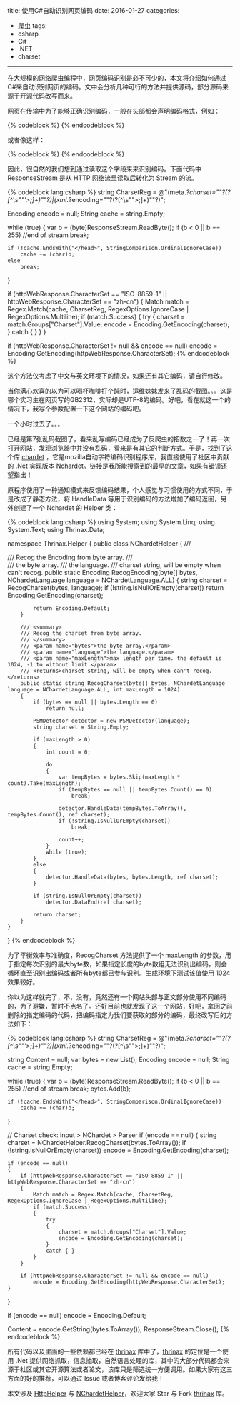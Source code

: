 title: 使用C#自动识别网页编码
date: 2016-01-27
categories: 
- 爬虫
tags:
- csharp
- C#
- .NET
- charset

---

在大规模的网络爬虫编程中，网页编码识别是必不可少的，本文将介绍如何通过C#来自动识别网页的编码。文中会分析几种可行的方法并提供源码，部分源码来源于开源代码改写而来。

<!--more-->
网页在传输中为了能够正确识别编码，一般在头部都会声明编码格式，例如：

{% codeblock %}
<meta charset="utf-8">
{% endcodeblock %}

或者像这样：

{% codeblock %}
<meta http-equiv="Content-type" content="text/html; charset=utf-8">
{% endcodeblock %}

因此，很自然的我们想到通过读取这个字段来来识别编码。下面代码中 ResponseStream 是从 HTTP 网络流里读取后转化为 Stream 的流。

{% codeblock lang:csharp %}
string CharsetReg = @"(meta.*?charset=""?(?<Charset>[^\s""'>;]+)""?)|(xml.*?encoding=""?(?<Charset>[^\s"">;]+)""?)";

Encoding encode = null;
String cache = string.Empty;

while (true)
{
    var b = (byte)ResponseStream.ReadByte();
    if (b < 0 || b == 255) //end of stream
        break;

    if (!cache.EndsWith("</head>", StringComparison.OrdinalIgnoreCase))
        cache += (char)b;
    else
        break;
}

if (httpWebResponse.CharacterSet == "ISO-8859-1" || httpWebResponse.CharacterSet == "zh-cn")
{
    Match match = Regex.Match(cache, CharsetReg, RegexOptions.IgnoreCase | RegexOptions.Multiline);
    if (match.Success)
    {
        try
        {
            charset = match.Groups["Charset"].Value;
            encode = Encoding.GetEncoding(charset);
        }
        catch { }
    }
}

if (httpWebResponse.CharacterSet != null && encode == null)
    encode = Encoding.GetEncoding(httpWebResponse.CharacterSet);
{% endcodeblock %}

这个方法仅考虑了中文与英文环境下的情况，如果还有其它编码，请自行修改。

当你满心欢喜的以为可以喝杯咖啡打个盹时，运维妹妹发来了乱码的截图。。。这是哪个实习生在网页写的GB2312，实际却是UTF-8的编码。好吧，看在就这一个的情况下，我写个参数配置一下这个网站的编码吧。

一个小时过去了。。。

已经是第7张乱码截图了，看来乱写编码已经成为了反爬虫的招数之一了！再一次打开网站，发现浏览器中并没有乱码，看来是有其它的判断方式。于是，找到了这个库 [chardet](http://www-archive.mozilla.org/projects/intl/chardet.html) ，它是mozilla自动字符编码识别程序库，我直接使用了社区中贡献的 .Net 实现版本 [Nchardet](http://www.cnblogs.com/hhh/archive/2007/01/27/632251.html)。链接是我所能搜索到的最早的文章，如果有错误还望指出！

原程序使用了一种通知模式来反馈编码结果，个人感觉与习惯使用的方式不同，于是改成了静态方法，将 HandleData 等用于识别编码的方法增加了编码返回，另外创建了一个 Nchardet 的 Helper 类：

{% codeblock lang:csharp %}
using System;
using System.Linq;
using System.Text;
using Thrinax.Data;

namespace Thrinax.Helper
{
    public class NChardetHelper
    {
        /// <summary>
        /// Recog the Encoding from byte array.
        /// </summary>
        /// <param name="bytes">the byte array.</param>
        /// <param name="language">the language.</param>
        /// <returns>charset string, will be empty when can't recog.</returns>
        public static Encoding RecogEncoding(byte[] bytes, NChardetLanguage language = NChardetLanguage.ALL)
        {
            string charset = RecogCharset(bytes, language);
            if (!string.IsNullOrEmpty(charset))
                return Encoding.GetEncoding(charset); 

            return Encoding.Default;
        }

        /// <summary>
        /// Recog the charset from byte array.
        /// </summary>
        /// <param name="bytes">the byte array.</param>
        /// <param name="language">the language.</param>
        /// <param name="maxLength">max length per time. the default is 1024, -1 to without limit.</param>
        /// <returns>charset string, will be empty when can't recog.</returns>
        public static string RecogCharset(byte[] bytes, NChardetLanguage language = NChardetLanguage.ALL, int maxLength = 1024)
        {
            if (bytes == null || bytes.Length == 0)
                return null;

            PSMDetector detector = new PSMDetector(language);
            string charset = String.Empty;

            if (maxLength > 0)
            {
                int count = 0;

                do
                {
                    var tempBytes = bytes.Skip(maxLength * count).Take(maxLength);
                    if (tempBytes == null || tempBytes.Count() == 0)
                        break;

                    detector.HandleData(tempBytes.ToArray(), tempBytes.Count(), ref charset);
                    if (!string.IsNullOrEmpty(charset))
                        break;

                    count++;
                }
                while (true);
            }
            else
            {
                detector.HandleData(bytes, bytes.Length, ref charset);
            }

            if (string.IsNullOrEmpty(charset))
                detector.DataEnd(ref charset);

            return charset;
        }
    }
}
{% endcodeblock %}

为了平衡效率与准确度，RecogCharset 方法提供了一个 maxLength 的参数，用于指定每次识别的最大byte数，如果指定长度的byte数组无法识别出编码，则会循环直至识别出编码或者所有byte都已参与识别。生成环境下测试该值使用 1024 效果较好。

你以为这样就完了，不，没有，竟然还有一个网站头部与正文部分使用不同编码的，为了避嫌，暂时不点名了。还好目前也就发现了这一个网站，好吧，拿回之前删除的指定编码的代码，把编码指定为我们要获取的部分的编码，最终改写后的方法如下：

{% codeblock lang:csharp %}
string CharsetReg = @"(meta.*?charset=""?(?<Charset>[^\s""'>;]+)""?)|(xml.*?encoding=""?(?<Charset>[^\s"">;]+)""?)";

string Content = null;
var bytes = new List<byte>();
Encoding encode = null;
String cache = string.Empty;

while (true)
{
    var b = (byte)ResponseStream.ReadByte();
    if (b < 0 || b == 255) //end of stream
        break;
    bytes.Add(b);

    if (!cache.EndsWith("</head>", StringComparison.OrdinalIgnoreCase))
        cache += (char)b;
}

// Charset check: input > NChardet > Parser
if (encode == null)
{
    string charset = NChardetHelper.RecogCharset(bytes.ToArray());
    if (!string.IsNullOrEmpty(charset))
        encode = Encoding.GetEncoding(charset);

    if (encode == null)
    {
        if (httpWebResponse.CharacterSet == "ISO-8859-1" || httpWebResponse.CharacterSet == "zh-cn")
        {
            Match match = Regex.Match(cache, CharsetReg, RegexOptions.IgnoreCase | RegexOptions.Multiline);
            if (match.Success)
            {
                try
                {
                    charset = match.Groups["Charset"].Value;
                    encode = Encoding.GetEncoding(charset);
                }
                catch { }
            }
        }

        if (httpWebResponse.CharacterSet != null && encode == null)
            encode = Encoding.GetEncoding(httpWebResponse.CharacterSet);
    }
}

if (encode == null)
    encode = Encoding.Default;

Content = encode.GetString(bytes.ToArray());
ResponseStream.Close();
{% endcodeblock %}

所有代码以及里面的一些依赖都已经在 [thrinax](https://github.com/ziyunhx/thrinax) 库中了，[thrinax](https://github.com/ziyunhx/thrinax) 的定位是一个使用 .Net 提供网络抓取，信息抽取，自然语言处理的库，其中的大部分代码都会来源于社区或其它开源算法或者论文，该库只是筛选统一方便调用。如果大家有这三方面的好的推荐，可以通过 Issue 或者博客评论发给我！

本文涉及 [HttpHelper](https://github.com/ziyunhx/thrinax/blob/master/Helper/HttpHelper.cs) 与 [NChardetHelper](https://github.com/ziyunhx/thrinax/blob/master/Helper/NChardetHelper.cs)，欢迎大家 Star 与 Fork [thrinax](https://github.com/ziyunhx/thrinax) 库。